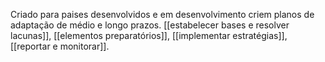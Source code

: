 Criado para paises desenvolvidos e em desenvolvimento criem planos de adaptação de médio e longo prazos. [[estabelecer bases e resolver lacunas]], [[elementos preparatórios]], [[implementar estratégias]], [[reportar e monitorar]].